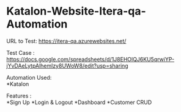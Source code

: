 # Katalon-Website-Itera-qa-Automation

URL to Test: https://itera-qa.azurewebsites.net/

Test Case : https://docs.google.com/spreadsheets/d/1J8EHOlQJ6KU5qrwiYP-jYvDAeLytpAlhemlzy8UWoW8/edit?usp=sharing <br>

Automation Used:<br>
*Katalon<br>

Features :<br>
*Sign Up
*Login & Logout
*Dashboard
*Customer CRUD
